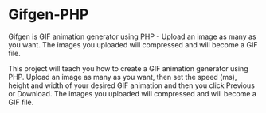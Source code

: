 # Gifgen-PHP
 Gifgen is GIF animation generator using PHP - Upload an image as many as you want. The images you uploaded will compressed and will become a GIF file.

This project will teach you how to create a GIF animation generator using PHP. Upload an image as many as you want, then set the speed (ms), height and width of your desired GIF animation and then you click Previous or Download. The images you uploaded will compressed and will become a GIF file.
